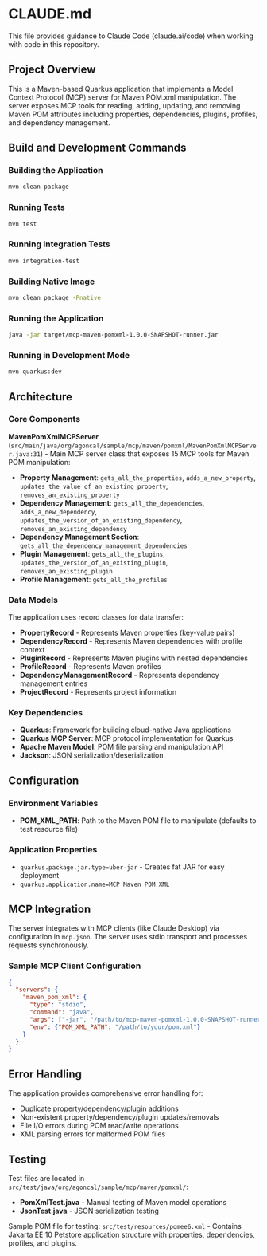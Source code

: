 # CLAUDE.md

This file provides guidance to Claude Code (claude.ai/code) when working with code in this repository.

## Project Overview

This is a Maven-based Quarkus application that implements a Model Context Protocol (MCP) server for Maven POM.xml manipulation. The server exposes MCP tools for reading, adding, updating, and removing Maven POM attributes including properties, dependencies, plugins, profiles, and dependency management.

## Build and Development Commands

### Building the Application
```bash
mvn clean package
```

### Running Tests
```bash
mvn test
```

### Running Integration Tests
```bash
mvn integration-test
```

### Building Native Image
```bash
mvn clean package -Pnative
```

### Running the Application
```bash
java -jar target/mcp-maven-pomxml-1.0.0-SNAPSHOT-runner.jar
```

### Running in Development Mode
```bash
mvn quarkus:dev
```

## Architecture

### Core Components

**MavenPomXmlMCPServer** (`src/main/java/org/agoncal/sample/mcp/maven/pomxml/MavenPomXmlMCPServer.java:31`) - Main MCP server class that exposes 15 MCP tools for Maven POM manipulation:

- **Property Management**: `gets_all_the_properties`, `adds_a_new_property`, `updates_the_value_of_an_existing_property`, `removes_an_existing_property`
- **Dependency Management**: `gets_all_the_dependencies`, `adds_a_new_dependency`, `updates_the_version_of_an_existing_dependency`, `removes_an_existing_dependency`
- **Dependency Management Section**: `gets_all_the_dependency_management_dependencies`
- **Plugin Management**: `gets_all_the_plugins`, `updates_the_version_of_an_existing_plugin`, `removes_an_existing_plugin`
- **Profile Management**: `gets_all_the_profiles`

### Data Models

The application uses record classes for data transfer:
- **PropertyRecord** - Represents Maven properties (key-value pairs)
- **DependencyRecord** - Represents Maven dependencies with profile context
- **PluginRecord** - Represents Maven plugins with nested dependencies
- **ProfileRecord** - Represents Maven profiles
- **DependencyManagementRecord** - Represents dependency management entries
- **ProjectRecord** - Represents project information

### Key Dependencies

- **Quarkus**: Framework for building cloud-native Java applications
- **Quarkus MCP Server**: MCP protocol implementation for Quarkus
- **Apache Maven Model**: POM file parsing and manipulation API
- **Jackson**: JSON serialization/deserialization

## Configuration

### Environment Variables
- **POM_XML_PATH**: Path to the Maven POM file to manipulate (defaults to test resource file)

### Application Properties
- `quarkus.package.jar.type=uber-jar` - Creates fat JAR for easy deployment
- `quarkus.application.name=MCP Maven POM XML`

## MCP Integration

The server integrates with MCP clients (like Claude Desktop) via configuration in `mcp.json`. The server uses stdio transport and processes requests synchronously.

### Sample MCP Client Configuration
```json
{
  "servers": {
    "maven_pom_xml": {
      "type": "stdio",
      "command": "java",
      "args": ["-jar", "/path/to/mcp-maven-pomxml-1.0.0-SNAPSHOT-runner.jar"],
      "env": {"POM_XML_PATH": "/path/to/your/pom.xml"}
    }
  }
}
```

## Error Handling

The application provides comprehensive error handling for:
- Duplicate property/dependency/plugin additions
- Non-existent property/dependency/plugin updates/removals
- File I/O errors during POM read/write operations
- XML parsing errors for malformed POM files

## Testing

Test files are located in `src/test/java/org/agoncal/sample/mcp/maven/pomxml/`:
- **PomXmlTest.java** - Manual testing of Maven model operations
- **JsonTest.java** - JSON serialization testing

Sample POM file for testing: `src/test/resources/pomee6.xml` - Contains Jakarta EE 10 Petstore application structure with properties, dependencies, profiles, and plugins.